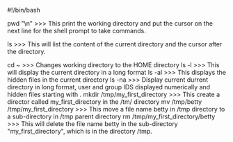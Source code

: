 #!/bin/bash

pwd "\n" >>> This print the working directory and put the cursor on the next line for the shell prompt to take commands.

ls  >>> This will list the content of the current directory and the cursor after the directory.

cd ~ >>> Changes working  directory to the HOME directory
ls -l >>> This will display the current directory in a long format
ls -al >>> This displays the hidden files in the current directory
ls -na >>> Display current durrent directory in long format, user and group IDS displayed numerically and hidden files starting with .
mkdir /tmp/my_first_directory >>> This create a director called my_first_directory in the /tm/ directory
mv /tmp/betty /tmp/my_first_directory >>> This move a file name betty in /tmp directory to a sub-directory in /tmp parent directory
rm /tmp/my_first_directory/betty >>> This will delete the file name betty in the sub-directory "my_first_directory", which is in the directory /tmp.
